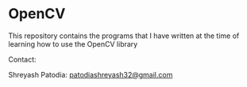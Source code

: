 # OpenCV

This repository contains the programs that I have written at the time of learning how to use the OpenCV library 

Contact: 

Shreyash Patodia: <patodiashreyash32@gmail.com>
